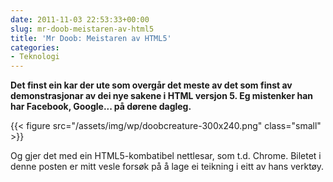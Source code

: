 ```yaml
---
date: 2011-11-03 22:53:33+00:00
slug: mr-doob-meistaren-av-html5
title: 'Mr Doob: Meistaren av HTML5'
categories:
- Teknologi
---
```


**Det finst ein kar der ute som overgår det meste av det som finst av demonstrasjonar av dei nye sakene i HTML versjon 5. Eg mistenker han har Facebook, Google... på dørene dagleg.**

 {{< figure src="/assets/img/wp/doobcreature-300x240.png" class="small" >}}


<!--more-->

Og gjer det med ein HTML5-kombatibel nettlesar, som t.d. Chrome. Biletet i denne posten er mitt vesle forsøk på å lage ei teikning i eitt av hans verktøy.
